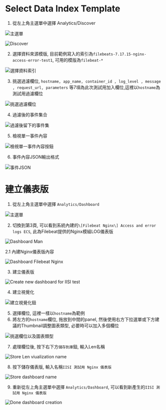 # Select Data Index Template

1. 從左上角主選單中選擇 Analytics/Discover

![主選單](./doc/Images/select_Analytics_Discover_1.PNG)

![Discover](./doc/Images/select_Analytics_Discover_2.PNG)

2. 選擇資料來源模版, 目前範例寫入的索引為```filebeats-7.17.15-nginx-access-error-test1```, 可用的模版為```filebeat-*```

![選擇資料索引](./doc/Images/main.png)

3. 挑選過濾欄位, ```hostname, app_name, container_id , log_level , message , request_url, parameters``` 等7項為此次測試用加入欄位,這裡以```hostname```為測試用過濾欄位

![挑選過濾欄位](./doc/Images/filter%20dialog.PNG)

4. 過濾後的事件集合

![過濾後留下的事件集](./doc/Images/filter.PNG)

5. 檢視單一事件內容

![檢視單一事件內容按鈕](./doc/Images/single%20match%20event_1.PNG)

6. 事件內容JSON輸出格式

![事件JSON](./doc/Images/event%20content.PNG)


# 建立儀表版

1. 從左上角主選單中選擇 ```Analytics/Dashboard```

![主選單](./doc/Images/select_Analytics_Dashboard_1.PNG)

2. 切換到第3頁, 可以看到系統內建的```\[Filebeat Nginx\] Access and error logs ECS```, 此為Filebeat提供的Nginx模組LOG儀表版

![Dashboard Man](./doc/Images/create%20dashboard.PNG)

2.1 內建Nginx儀表版內容

![Dashboard Filebeat Nginx](./doc/Images/Filebeat%20Nginx_Access%20and%20error%20logs%20ECS%20Dashboard.PNG)

3. 建立儀表版

![Create new dashboard for IISI test](./doc/Images/create%20dashboard%20button.png)

4. 建立視覺化

![建立視覺化鈕](./doc/Images/create%20new%20dashboard.PNG)

5. 選擇欄位, 這裡一樣以```hostname```為範例
6. 將左方的```hostname```欄位, 拖放到中間的panel, 然後使用右方下拉選單或下方建議的Thumbnail調整圖表類型, 必要時可以加入多個欄位

![挑選欄位以及圖表類型](./doc/Images/create%20visualization.PNG)

7. 處理欄位後, 按下右下方```儲存到庫```鈕, 輸入Len名稱

![Store Len viualization name](./doc/Images/dashboard%20field%20Lens%20creation.PNG)

8. 按下儲存儀表版, 輸入名稱```IISI 測試用 Nginx 儀表版```

![Store dashboard name](./doc/Images/dashboard%20with%20hostname%20field%20Lens.PNG)

9. 重新從左上角主選單中選擇 ```Analytics/Dashboard```, 可以看到新產生的```IISI 測試用 Nginx 儀表版```

![Done dashboard creation](./doc/Images/create%20new%20dashboard%20done.PNG)



